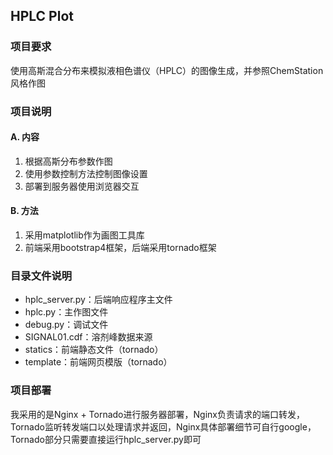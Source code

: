 ## HPLC Plot

### 项目要求

使用高斯混合分布来模拟液相色谱仪（HPLC）的图像生成，并参照ChemStation风格作图



### 项目说明

#### A. 内容

1. 根据高斯分布参数作图
2. 使用参数控制方法控制图像设置
3. 部署到服务器使用浏览器交互



#### B. 方法

1. 采用matplotlib作为画图工具库
2. 前端采用bootstrap4框架，后端采用tornado框架



### 目录文件说明

* hplc_server.py：后端响应程序主文件
* hplc.py：主作图文件
* debug.py：调试文件
* SIGNAL01.cdf：溶剂峰数据来源
* statics：前端静态文件（tornado）
* template：前端网页模版（tornado）



### 项目部署

我采用的是Nginx + Tornado进行服务器部署，Nginx负责请求的端口转发，Tornado监听转发端口以处理请求并返回，Nginx具体部署细节可自行google，Tornado部分只需要直接运行hplc_server.py即可